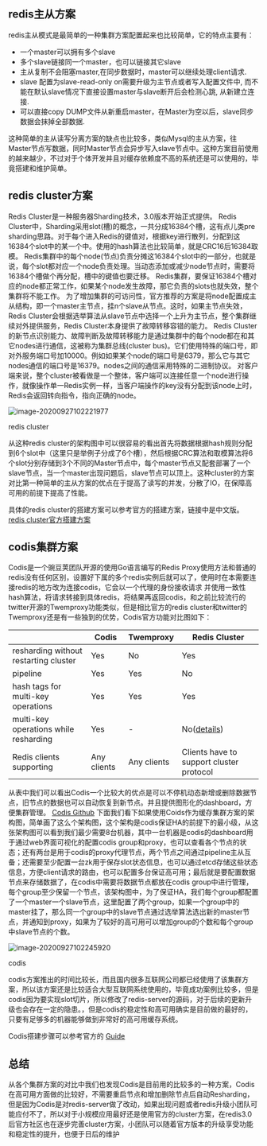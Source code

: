 ## redis主从方案

redis主从模式是最简单的一种集群方案配置起来也比较简单，它的特点主要有：

- 一个master可以拥有多个slave
- 多个slave链接同一个master，也可以链接其它slave
- 主从复制不会阻塞master,在同步数据时，master可以继续处理client请求.
- slave 配置为slave-read-only on需要升级为主节点或者写入配置文件中, 而不能在默认slave情况下直接设置master与slave断开后会检测心跳, 从新建立连接.
- 可以直接copy DUMP文件从新重启master，在Master为空以后，slave同步数据会抹掉全部数据.

这种简单的主从读写分离方案的缺点也比较多，类似Mysql的主从方案，往Master节点写数据，同时Master节点会异步写入slave节点中。这种方案目前使用的越来越少，不过对于个体开发并且对缓存依赖度不高的系统还是可以使用的，毕竟搭建和维护简单。

## redis cluster方案

Redis Cluster是一种服务器Sharding技术，3.0版本开始正式提供。
 Redis Cluster中，Sharding采用slot(槽)的概念，一共分成16384个槽，这有点儿类pre sharding思路。对于每个进入Redis的键值对，根据key进行散列，分配到这16384个slot中的某一个中。使用的hash算法也比较简单，就是CRC16后16384取模。
 Redis集群中的每个node(节点)负责分摊这16384个slot中的一部分，也就是说，每个slot都对应一个node负责处理。当动态添加或减少node节点时，需要将16384个槽做个再分配，槽中的键值也要迁移。
 Redis集群，要保证16384个槽对应的node都正常工作，如果某个node发生故障，那它负责的slots也就失效，整个集群将不能工作。
 为了增加集群的可访问性，官方推荐的方案是将node配置成主从结构，即一个master主节点，挂n个slave从节点。这时，如果主节点失效，Redis Cluster会根据选举算法从slave节点中选择一个上升为主节点，整个集群继续对外提供服务，Redis Cluster本身提供了故障转移容错的能力。
 Redis Cluster的新节点识别能力、故障判断及故障转移能力是通过集群中的每个node都在和其它nodes进行通信，这被称为集群总线(cluster bus)。它们使用特殊的端口号，即对外服务端口号加10000。例如如果某个node的端口号是6379，那么它与其它nodes通信的端口号是16379。nodes之间的通信采用特殊的二进制协议。
 对客户端来说，整个cluster被看做是一个整体，客户端可以连接任意一个node进行操作，就像操作单一Redis实例一样，当客户端操作的key没有分配到该node上时，Redis会返回转向指令，指向正确的node。

![image-20200927102221977](https://gitee.com/fking86/images4typora/raw/master/imgs/20200927102222.png)

redis cluster

从这种redis cluster的架构图中可以很容易的看出首先将数据根据hash规则分配到6个slot中（这里只是举例子分成了6个槽），然后根据CRC算法和取模算法将6个slot分别存储到3个不同的Master节点中，每个master节点又配套部署了一个slave节点，当一个master出现问题后，slave节点可以顶上。这种cluster的方案对比第一种简单的主从方案的优点在于提高了读写的并发，分散了IO，在保障高可用的前提下提高了性能。

具体的redis cluster的搭建方案可以参考官方的搭建方案，链接中是中文版。
 [redis cluster官方搭建方案](https://link.jianshu.com?t=http%3A%2F%2Fwww.redis.cn%2Ftopics%2Fcluster-tutorial.html)



## codis集群方案

Codis是一个豌豆荚团队开源的使用Go语言编写的Redis Proxy使用方法和普通的redis没有任何区别，设置好下属的多个redis实例后就可以了，使用时在本需要连接redis的地方改为连接codis，它会以一个代理的身份接收请求 并使用一致性hash算法，将请求转接到具体redis，将结果再返回codis，和之前比较流行的twitter开源的Twemproxy功能类似，但是相比官方的redis cluster和twitter的Twemproxy还是有一些独到的优势，Codis官方功能对比图如下：

|                                       | Codis       | Twemproxy   | Redis Cluster                                                |
| ------------------------------------- | ----------- | ----------- | ------------------------------------------------------------ |
| resharding without restarting cluster | Yes         | No          | Yes                                                          |
| pipeline                              | Yes         | Yes         | No                                                           |
| hash tags for multi-key operations    | Yes         | Yes         | Yes                                                          |
| multi-key operations while resharding | Yes         | -           | No([details](https://link.jianshu.com?t=http%3A%2F%2Fredis.io%2Ftopics%2Fcluster-spec%23multiple-keys-operations)) |
| Redis clients supporting              | Any clients | Any clients | Clients have to support cluster protocol                     |

从表中我们可以看出Codis一个比较大的优点是可以不停机动态新增或删除数据节点，旧节点的数据也可以自动恢复到新节点。并且提供图形化的dashboard，方便集群管理。
 [Codis Github](https://link.jianshu.com?t=https%3A%2F%2Fgithub.com%2FCodisLabs%2Fcodis)
 下面我们看下如果使用Coids作为缓存集群方案的架构图，简单画了这么个架构图，这个架构是codis保证HA的前提下的最小级，从这张架构图可以看到我们最少需要8台机器，其中一台机器是codis的dashboard用于通过web界面可视化的配置codis group和proxy，也可以查看各个节点的状态；还有两台是用于codis的proxy代理节点，两个节点之间通过pipeline主从互备；还需要至少配置一台zk用于保存slot状态信息，也可以通过etcd存储这些状态信息，方便client请求的路由，也可以配置多台保证高可用；最后就是要配置数据节点来存储数据了，在codis中需要将数据节点都放在codis group中进行管理，每个group至少保留一个节点，该架构图中，为了保证HA，我们每个group都配置了一个master一个slave节点，这里配置了两个group，如果一个group中的master挂了，那么同一个group中的slave节点通过选举算法选出新的master节点，并通知到proxy，如果为了较好的高可用可以增加group的个数和每个group中slave节点的个数。

![image-20200927102245920](https://gitee.com/fking86/images4typora/raw/master/imgs/20200927102246.png)

codis

codis方案推出的时间比较长，而且国内很多互联网公司都已经使用了该集群方案，所以该方案还是比较适合大型互联网系统使用的，毕竟成功案例比较多，但是codis因为要实现slot切片，所以修改了redis-server的源码，对于后续的更新升级也会存在一定的隐患。，但是codis的稳定性和高可用确实是目前做的最好的，只要有足够多的机器能够做到非常好的高可用缓存系统。

Codis搭建步骤可以参考官方的 [Guide](https://link.jianshu.com?t=https%3A%2F%2Fgithub.com%2FCodisLabs%2Fcodis%2Fblob%2Frelease3.2%2Fdoc%2Ftutorial_zh.md)

## 总结

从各个集群方案的对比中我们也发现Codis是目前用的比较多的一种方案，Codis在高可用方面做的比较好，不需要重启节点和增加删除节点后自动Resharding，但是因为Codis是对redis-server做了改动，如果出现问题或者redis升级小团队可能应付不了，所以对于小规模应用最好还是使用官方的cluster方案，在redis3.0后官方社区也在逐步完善cluster方案，小团队可以随着官方版本的升级享受功能和稳定性的提升，也便于日后的维护